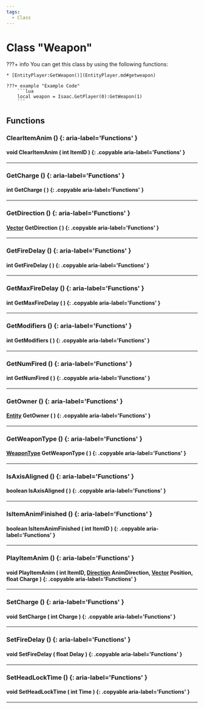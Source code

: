```yaml
---
tags:
  - Class
---
```

# Class "Weapon"

???+ info
    You can get this class by using the following functions:

    * [EntityPlayer:GetWeapon()](EntityPlayer.md#getweapon)

    ???+ example "Example Code"
        ```lua
        local weapon = Isaac.GetPlayer(0):GetWeapon(1)
        ```

## Functions

### ClearItemAnim () {: aria-label='Functions' }
#### void ClearItemAnim ( int ItemID ) {: .copyable aria-label='Functions' }

___
### GetCharge () {: aria-label='Functions' }
#### int GetCharge ( ) {: .copyable aria-label='Functions' }

___
### GetDirection () {: aria-label='Functions' }
#### [Vector](Vector.md) GetDirection ( ) {: .copyable aria-label='Functions' }

___
### GetFireDelay () {: aria-label='Functions' }
#### int GetFireDelay ( ) {: .copyable aria-label='Functions' }

___
### GetMaxFireDelay () {: aria-label='Functions' }
#### int GetMaxFireDelay ( ) {: .copyable aria-label='Functions' }

___
### GetModifiers () {: aria-label='Functions' }
#### int GetModifiers ( ) {: .copyable aria-label='Functions' }

___
### GetNumFired () {: aria-label='Functions' }
#### int GetNumFired ( ) {: .copyable aria-label='Functions' }

___
### GetOwner () {: aria-label='Functions' }
#### [Entity](Entity.md) GetOwner ( ) {: .copyable aria-label='Functions' }

___
### GetWeaponType () {: aria-label='Functions' }
#### [WeaponType](https://wofsauge.github.io/IsaacDocs/rep/enums/WeaponType.html) GetWeaponType ( ) {: .copyable aria-label='Functions' }

___
### IsAxisAligned () {: aria-label='Functions' }
#### boolean IsAxisAligned ( ) {: .copyable aria-label='Functions' }

___
### IsItemAnimFinished () {: aria-label='Functions' }
#### boolean IsItemAnimFinished ( int ItemID ) {: .copyable aria-label='Functions' }

___
### PlayItemAnim () {: aria-label='Functions' }
#### void PlayItemAnim ( int ItemID, [Direction](https://wofsauge.github.io/IsaacDocs/rep/enums/Direction.html) AnimDirection, [Vector](Vector.md) Position, float Charge ) {: .copyable aria-label='Functions' }

___
### SetCharge () {: aria-label='Functions' }
#### void SetCharge ( int Charge ) {: .copyable aria-label='Functions' }

___
### SetFireDelay () {: aria-label='Functions' }
#### void SetFireDelay ( float Delay ) {: .copyable aria-label='Functions' }

___
### SetHeadLockTime () {: aria-label='Functions' }
#### void SetHeadLockTime ( int Time ) {: .copyable aria-label='Functions' }

___
